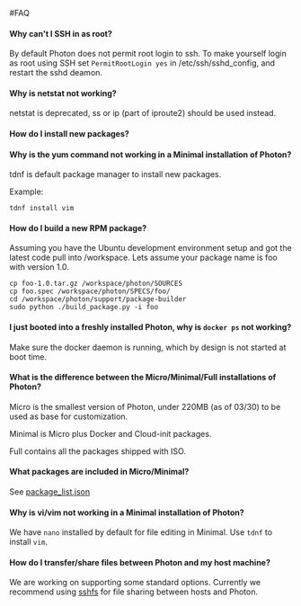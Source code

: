 #FAQ

#### Why can't I SSH in as root?

By default Photon does not permit root login to ssh. To make yourself login as root using
SSH set <code>PermitRootLogin yes</code> in /etc/ssh/sshd_config, and restart the sshd deamon.

#### Why is netstat not working?

netstat is deprecated, ss or ip (part of iproute2) should be used instead.

#### How do I install new packages?
#### Why is the yum command not working in a Minimal installation of Photon?

tdnf is default package manager to install new packages.

Example:
```
tdnf install vim
```

#### How do I build a new RPM package?

Assuming you have the Ubuntu development environment setup and got the latest code pull into /workspace.
Lets assume your package name is foo with version 1.0.

```
cp foo-1.0.tar.gz /workspace/photon/SOURCES
cp foo.spec /workspace/photon/SPECS/foo/
cd /workspace/photon/support/package-builder
sudo python ./build_package.py -i foo
```

#### I just booted into a freshly installed Photon, why is ```docker ps``` not working?

Make sure the docker daemon is running, which by design is not started at boot time.

#### What is the difference between the Micro/Minimal/Full installations of Photon?
Micro is the smallest version of Photon, under 220MB (as of 03/30) to be used as base for customization.

Minimal is Micro plus Docker and Cloud-init packages.

Full contains all the packages shipped with ISO.

#### What packages are included in Micro/Minimal?
See [package_list.json](../installer/package_list.json)

#### Why is vi/vim not working in a Minimal installation of Photon?

We have `nano` installed by default for file editing in Minimal. Use `tdnf` to install `vim`.

#### How do I transfer/share files between Photon and my host machine?

We are working on supporting some standard options. Currently we recommend using [sshfs](https://wiki.archlinux.org/index.php/sshfs) for file sharing between hosts and Photon.
